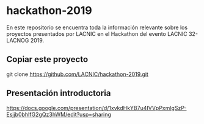 # hackathon-2019
En este repositorio se encuentra toda la información relevante sobre los proyectos presentados por LACNIC en el Hackathon del evento LACNIC 32-LACNOG 2019. 

## Copiar este proyecto
git clone https://github.com/LACNIC/hackathon-2019.git

## Presentación introductoria
https://docs.google.com/presentation/d/1xvkdHkYB7u4IVVpPxmlgSzP-Esjjb0bhIfG2gQz3hWM/edit?usp=sharing
